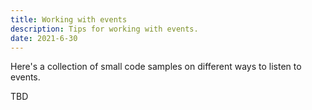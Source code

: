 ```yaml
---
title: Working with events
description: Tips for working with events.
date: 2021-6-30
---
```


Here's a collection of small code samples on different ways to listen to events.

TBD
